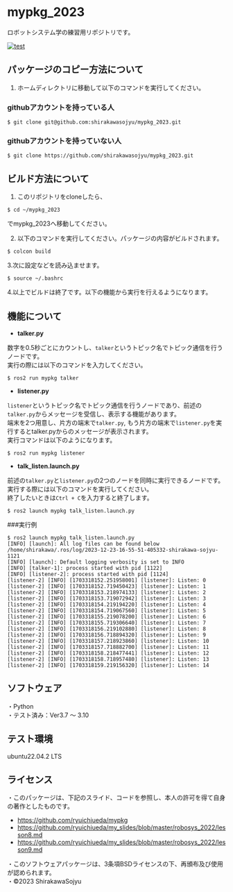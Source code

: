 # mypkg_2023
ロボットシステム学の練習用リポジトリです。

[![test](https://github.com/shirakawasojyu/mypkg_2023/actions/workflows/test.yml/badge.svg)](https://github.com/shirakawasojyu/mypkg_2023/actions/workflows/test.yml)

## パッケージのコピー方法について
1. ホームディレクトリに移動して以下のコマンドを実行してください。

### githubアカウントを持っている人
```
$ git clone git@github.com:shirakawasojyu/mypkg_2023.git
```

### githubアカウントを持っていない人
```
$ git clone https://github.com/shirakawasojyu/mypkg_2023.git
```

## ビルド方法について

1. このリポジトリをcloneしたら、
```
$ cd ~/mypkg_2023
```
でmypkg_2023へ移動してください。


2. 以下のコマンドを実行してください。パッケージの内容がビルドされます。
```
$ colcon build
```

3.次に設定などを読み込ませます。
```
$ source ~/.bashrc
```

4.以上でビルドは終了です。以下の機能から実行を行えるようになります。
 

## 機能について

* **talker.py**

数字を0.5秒ごとにカウントし、`talker`というトピック名でトピック通信を行うノードです。  
実行の際には以下のコマンドを入力してください。

```
$ ros2 run mypkg talker
```

* **listener.py**

`listener`というトピック名でトピック通信を行うノードであり、前述の`talker.py`からメッセージを受信し、表示する機能があります。  
端末を2つ用意し、片方の端末で`talker.py`, もう片方の端末で`listener.py`を実行するとtalker.pyからのメッセージが表示されます。  
実行コマンドは以下のようになります。

```
$ ros2 run mypkg listener
```
* **talk_listen.launch.py**

前述の`talker.py`と`listener.py`の2つのノードを同時に実行できるノードです。  
実行する際には以下のコマンドを実行してください。  
終了したいときは`Ctrl + C`を入力すると終了します。

```
$ ros2 launch mypkg talk_listen.launch.py
```

###実行例
```
$ ros2 launch mypkg talk_listen.launch.py
[INFO] [launch]: All log files can be found below /home/shirakawa/.ros/log/2023-12-23-16-55-51-405332-shirakawa-sojyu-1121
[INFO] [launch]: Default logging verbosity is set to INFO
[INFO] [talker-1]: process started with pid [1122]
[INFO] [listener-2]: process started with pid [1124]
[listener-2] [INFO] [1703318152.251958001] [listener]: Listen: 0
[listener-2] [INFO] [1703318152.719450423] [listener]: Listen: 1
[listener-2] [INFO] [1703318153.218974133] [listener]: Listen: 2
[listener-2] [INFO] [1703318153.719072942] [listener]: Listen: 3
[listener-2] [INFO] [1703318154.219194220] [listener]: Listen: 4
[listener-2] [INFO] [1703318154.719067560] [listener]: Listen: 5
[listener-2] [INFO] [1703318155.219078200] [listener]: Listen: 6
[listener-2] [INFO] [1703318155.719306640] [listener]: Listen: 7
[listener-2] [INFO] [1703318156.219102880] [listener]: Listen: 8
[listener-2] [INFO] [1703318156.718894320] [listener]: Listen: 9
[listener-2] [INFO] [1703318157.218923860] [listener]: Listen: 10
[listener-2] [INFO] [1703318157.718882700] [listener]: Listen: 11
[listener-2] [INFO] [1703318158.218477441] [listener]: Listen: 12
[listener-2] [INFO] [1703318158.718957480] [listener]: Listen: 13
[listener-2] [INFO] [1703318159.219156320] [listener]: Listen: 14
```
## ソフトウェア
・Python   
・テスト済み：Ver3.7 ～ 3.10

## テスト環境
ubuntu22.04.2 LTS

## ライセンス
・このパッケージは、下記のスライド、コードを参照し、本人の許可を得て自身の著作としたものです。  
 * https://github.com/ryuichiueda/mypkg  
 * https://github.com/ryuichiueda/my_slides/blob/master/robosys_2022/lesson8.md  
 * https://github.com/ryuichiueda/my_slides/blob/master/robosys_2022/lesson9.md  

・このソフトウェアパッケージは、3条項BSDライセンスの下、再頒布及び使用が認められます。  
・©2023 ShirakawaSojyu



